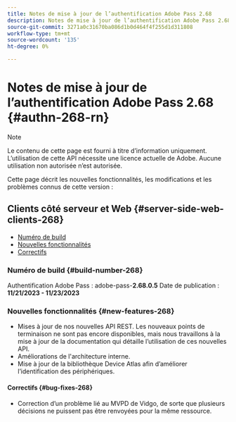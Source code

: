 ```yaml
---
title: Notes de mise à jour de l’authentification Adobe Pass 2.68
description: Notes de mise à jour de l’authentification Adobe Pass 2.68
source-git-commit: 3271a0c31670ba086d1b0d464f4f255d1d311808
workflow-type: tm+mt
source-wordcount: '135'
ht-degree: 0%

---
```


# Notes de mise à jour de l’authentification Adobe Pass 2.68 {#authn-268-rn}

>[!NOTE]
>
>Le contenu de cette page est fourni à titre d’information uniquement. L’utilisation de cette API nécessite une licence actuelle de Adobe. Aucune utilisation non autorisée n’est autorisée.

Cette page décrit les nouvelles fonctionnalités, les modifications et les problèmes connus de cette version :

## Clients côté serveur et Web {#server-side-web-clients-268}

* [Numéro de build](#build-number-268)
* [Nouvelles fonctionnalités](#new-features-268)
* [Correctifs](#bug-fixes-268)

### Numéro de build {#build-number-268}

Authentification Adobe Pass : adobe-pass-**2.68.0.5**
Date de publication : **11/21/2023 - 11/23/2023**

### Nouvelles fonctionnalités {#new-features-268}

* Mises à jour de nos nouvelles API REST.  Les nouveaux points de terminaison ne sont pas encore disponibles, mais nous travaillons à la mise à jour de la documentation qui détaille l’utilisation de ces nouvelles API.
* Améliorations de l&#39;architecture interne.
* Mise à jour de la bibliothèque Device Atlas afin d’améliorer l’identification des périphériques.

#### Correctifs {#bug-fixes-268}

* Correction d’un problème lié au MVPD de Vidgo, de sorte que plusieurs décisions ne puissent pas être renvoyées pour la même ressource.
